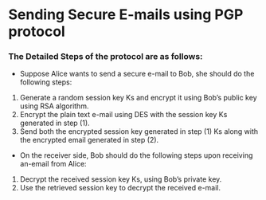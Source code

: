 # Sending Secure E-mails using PGP protocol
### The Detailed Steps of the protocol are as follows:
- Suppose Alice wants to send a secure e-mail to Bob, she should do the following steps:
1. Generate a random session key Ks and encrypt it using Bob’s public key using RSA algorithm.
2. Encrypt the plain text e-mail using DES with the session key Ks generated in step (1).
3. Send both the encrypted session key generated in step (1) Ks along with the encrypted email generated in step (2).
- On the receiver side, Bob should do the following steps upon receiving an-email from Alice:
1. Decrypt the received session key Ks, using Bob’s private key.
2. Use the retrieved session key to decrypt the received e-mail.
